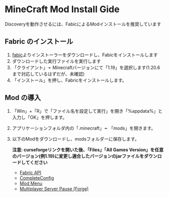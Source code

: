 # MineCraft Mod Install Gide

Discoveryを動作させるには、FabicによるModインストールを推奨しています

## Fabric のインストール

1. [fabic](https://fabricmc.net/use/installer/)よりインストーラーをダウンロードし、Fabicをインストールします
1. ダウンロードした実行ファイルを実行します
1. 「クライアント」➛ Minecraftバージョンにて「1.19」を選択します(1.20.6まで対応しているはずだが、未確認)
1. 「インストール」を押し、Fabricをインストールします。

## Mod の導入

1. 「Win」+「R」で「ファイル名を設定して実行」を開き「%appdata%」と入力し「OK」を押します。
1. アプリケーションフォルダ内の「.minecraft」➛ 「mods」を開きます。
1. 以下のModをダウンロードし、modsフォルダーに保存します。

   **注意: curseforgeリンクを開いた後、「Files」「All Games Version」を任意のバージョン(例1.19)に変更し適合したバージョンのjarファイルをダウンロードしてください**
   - [Fabric API](https://www.curseforge.com/minecraft/mc-mods/fabric-api)
   - [CompleteConfig](https://www.curseforge.com/minecraft/mc-mods/completeconfig)
   - [Mod Menu](https://www.curseforge.com/minecraft/mc-mods/modmenu)
   - [Multiplayer Server Pause (Forge)](https://www.curseforge.com/minecraft/mc-mods/multiplayer-server-pause-forge)